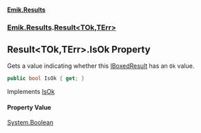 #### [Emik.Results](index.md 'index')
### [Emik.Results](Emik.Results.md 'Emik.Results').[Result&lt;TOk,TErr&gt;](Result{TOk,TErr}.md 'Emik.Results.Result<TOk,TErr>')

## Result<TOk,TErr>.IsOk Property

Gets a value indicating whether this [IBoxedResult](IBoxedResult.md 'Emik.Results.IBoxedResult') has an `Ok` value.

```csharp
public bool IsOk { get; }
```

Implements [IsOk](IBoxedResult.IsOk.md 'Emik.Results.IBoxedResult.IsOk')

#### Property Value
[System.Boolean](https://docs.microsoft.com/en-us/dotnet/api/System.Boolean 'System.Boolean')